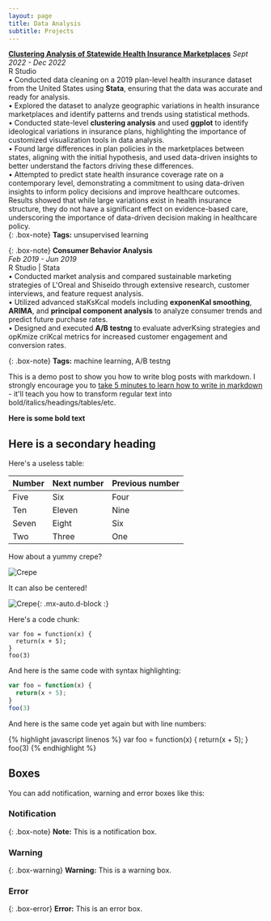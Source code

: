 ```yaml
---
layout: page
title: Data Analysis
subtitle: Projects
---
```

                  
**[Clustering Analysis of Statewide Health Insurance Marketplaces]([https://markdowntutorial.com/](https://github.com/Lanie-Chen/Clustering-Analysis-of-Statewide-Health-Insurance-Marketplaces.git))**
*Sept 2022 - Dec 2022*  
R Studio  
• Conducted data cleaning on a 2019 plan-level health insurance dataset from the United States using **Stata**, ensuring that the data was accurate and 
  ready for analysis.  
• Explored the dataset to analyze geographic variations in health insurance marketplaces and identify patterns and trends using statistical methods.  
• Conducted state-level **clustering analysis** and used **ggplot** to identify ideological variations in insurance plans, highlighting the importance of 
  customized visualization tools in data analysis.  
• Found large differences in plan policies in the marketplaces between states, aligning with the initial hypothesis, and used data-driven insights to 
  better understand the factors driving these differences.  
• Attempted to predict state health insurance coverage rate on a contemporary level, demonstrating a commitment to using data-driven insights to inform 
  policy decisions and improve healthcare outcomes. Results showed that while large variations exist in health insurance structure, they do not have a 
  significant effect on evidence-based care, underscoring the importance of data-driven decision making in healthcare policy.   
{: .box-note}
**Tags:** unsupervised learning
   

{: .box-note}
**Consumer Behavior Analysis**  
*Feb 2019 - Jun 2019*  
R Studio | Stata  
• Conducted market analysis and compared sustainable marketing strategies of L'Oreal and Shiseido through extensive research, customer interviews, and 
  feature request analysis.  
• Utilized advanced staKsKcal models including **exponenKal smoothing**, **ARIMA**, and **principal component analysis** to analyze consumer trends and 
  predict future purchase rates.  
• Designed and executed **A/B testng** to evaluate adverKsing strategies and opKmize criKcal metrics for increased customer engagement and conversion 
  rates.  
    
{: .box-note}
**Tags:** machine learning, A/B testng






    



This is a demo post to show you how to write blog posts with markdown.  I strongly encourage you to [take 5 minutes to learn how to write in markdown](https://markdowntutorial.com/) - it'll teach you how to transform regular text into bold/italics/headings/tables/etc.

**Here is some bold text**

## Here is a secondary heading

Here's a useless table:

| Number | Next number | Previous number |
| :------ |:--- | :--- |
| Five | Six | Four |
| Ten | Eleven | Nine |
| Seven | Eight | Six |
| Two | Three | One |


How about a yummy crepe?

![Crepe](https://s3-media3.fl.yelpcdn.com/bphoto/cQ1Yoa75m2yUFFbY2xwuqw/348s.jpg)

It can also be centered!

![Crepe](https://s3-media3.fl.yelpcdn.com/bphoto/cQ1Yoa75m2yUFFbY2xwuqw/348s.jpg){: .mx-auto.d-block :}

Here's a code chunk:

~~~
var foo = function(x) {
  return(x + 5);
}
foo(3)
~~~

And here is the same code with syntax highlighting:

```javascript
var foo = function(x) {
  return(x + 5);
}
foo(3)
```

And here is the same code yet again but with line numbers:

{% highlight javascript linenos %}
var foo = function(x) {
  return(x + 5);
}
foo(3)
{% endhighlight %}

## Boxes
You can add notification, warning and error boxes like this:

### Notification

{: .box-note}
**Note:** This is a notification box.

### Warning

{: .box-warning}
**Warning:** This is a warning box.

### Error

{: .box-error}
**Error:** This is an error box.
